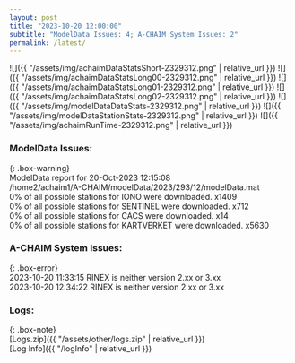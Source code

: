 ```yaml
---
layout: post
title: "2023-10-20 12:00:00"
subtitle: "ModelData Issues: 4; A-CHAIM System Issues: 2"
permalink: /latest/
---
```


![]({{ "/assets/img/achaimDataStatsShort-2329312.png" | relative_url }})
![]({{ "/assets/img/achaimDataStatsLong00-2329312.png" | relative_url }})
![]({{ "/assets/img/achaimDataStatsLong01-2329312.png" | relative_url }})
![]({{ "/assets/img/achaimDataStatsLong02-2329312.png" | relative_url }})
![]({{ "/assets/img/modelDataDataStats-2329312.png" | relative_url }})
![]({{ "/assets/img/modelDataStationStats-2329312.png" | relative_url }})
![]({{ "/assets/img/achaimRunTime-2329312.png" | relative_url }})


### ModelData Issues:  
  
{: .box-warning}  
 ModelData report for 20-Oct-2023 12:15:08   
 /home2/achaim1/A-CHAIM/modelData/2023/293/12/modelData.mat   
 0% of all possible stations for IONO were downloaded. x1409   
 0% of all possible stations for SENTINEL were downloaded. x712   
 0% of all possible stations for CACS were downloaded. x14   
 0% of all possible stations for KARTVERKET were downloaded. x5630   
  
### A-CHAIM System Issues:  
  
{: .box-error}  
2023-10-20 11:33:15 RINEX is neither version 2.xx or 3.xx  
2023-10-20 12:34:22 RINEX is neither version 2.xx or 3.xx  

### Logs:  
  
{: .box-note}  
[Logs.zip]({{ "/assets/other/logs.zip" | relative_url }})  
[Log Info]({{ "/logInfo" | relative_url }})  
